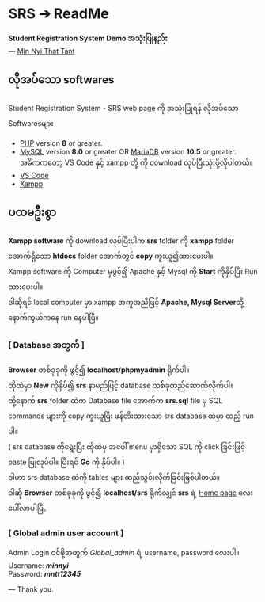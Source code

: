 # SRS ➔ ReadMe

**Student Registration System Demo အသုံးပြုနည်း**  
— [Min Nyi That Tant](https://www.youtube.com/@MinNyiThatTant)

## လိုအပ်သော softwares
Student Registration System - SRS web page ကို အသုံးပြုရန် လိုအပ်သော Softwaresများ

- [PHP](https://www.php.net/) version **8** or greater.
- [MySQL](https://www.mysql.com/) version **8.0** or greater OR [MariaDB](https://mariadb.org/) version **10.5** or greater.  
  အဓိကကတော့ VS Code နှင့် xampp တို့ ကို download လုပ်ပြီးသုံးဖို့လိုပါတယ်။
- [VS Code](https://code.visualstudio.com//)
- [Xampp](https://sourceforge.net/projects/xampp/)

## ပထမဦးစွာ
**Xampp software** ကို download လုပ်ပြီးပါက **srs** folder ကို **xampp** folder အောက်ရှိသော **htdocs** folder အောက်တွင် **copy** ကူးယူ၍ထားပေးပါ။  
Xampp software ကို Computer မှဖွင့်၍ Apache နှင့် Mysql ကို **Start** ကိုနှိပ်ပြီး Run ထားပေးပါ။  
ဒါဆိုရင် local computer မှာ xampp အကူအညီဖြင့် **Apache, Mysql Server**တို့ နောက်ကွယ်ကနေ run နေပါပြီ။

### [ Database အတွက် ]
**Browser** တစ်ခုခုကို ဖွင့်၍ **localhost/phpmyadmin** ရိုက်ပါ။  
ထိုထဲမှာ **New** ကိုနှိပ်၍ **srs** နာမည်ဖြင့် database တစ်ခုတည်ဆောက်လိုက်ပါ။  
ထို့နောက် **srs** folder ထဲက Database file အောက်က **srs.sql** file မှ SQL commands များကို copy ကူးယူပြီး ဖန်တီးထားသော srs database ထဲမှာ ထည့် run ပါ။  
( srs database ကိုရွေးပြီး ထိုထဲမှ အပေါ် menu မှာရှိသော SQL ကို click ခြင်းဖြင့် paste ပြုလုပ်ပါ။ ပြီးရင် **Go** ကို နှိပ်ပါ။ )  
ဒါဟာ srs database ထဲကို tables များ ထည့်သွင်းလိုက်ခြင်းဖြစ်ပါတယ်။  
ဒါဆို **Browser** တစ်ခုခုကို ဖွင့်၍ **localhost/srs** ရိုက်လျှင် **srs** ရဲ့ [Home page](index.php) လေးပေါ်လာပါပြီ。

### [ Global admin user account ]
Admin Login ဝင်ဖို့အတွက် *Global_admin* ရဲ့ username, password လေးပါ။  
Username: **_minnyi_**  
Password: **_mntt12345_**

— Thank you.